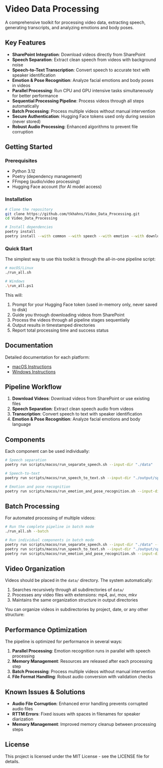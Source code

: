 # Video Data Processing

A comprehensive toolkit for processing video data, extracting speech, generating transcripts, and analyzing emotions and body poses.

## Key Features

- **SharePoint Integration**: Download videos directly from SharePoint
- **Speech Separation**: Extract clean speech from videos with background noise
- **Speech-to-Text Transcription**: Convert speech to accurate text with speaker identification
- **Emotion & Pose Recognition**: Analyze facial emotions and body poses in videos
- **Parallel Processing**: Run CPU and GPU intensive tasks simultaneously for better performance
- **Sequential Processing Pipeline**: Process videos through all steps automatically
- **Batch Processing**: Process multiple videos without manual intervention
- **Secure Authentication**: Hugging Face tokens used only during session (never stored)
- **Robust Audio Processing**: Enhanced algorithms to prevent file corruption

## Getting Started

### Prerequisites

- Python 3.12
- Poetry (dependency management)
- FFmpeg (audio/video processing)
- Hugging Face account (for AI model access)

### Installation

```bash
# Clone the repository
git clone https://github.com/tkhahns/Video_Data_Processing.git
cd Video_Data_Processing

# Install dependencies
poetry install
poetry install --with common --with speech --with emotion --with download
```

### Quick Start

The simplest way to use this toolkit is through the all-in-one pipeline script:

```bash
# macOS/Linux
./run_all.sh

# Windows
.\run_all.ps1
```

This will:
1. Prompt for your Hugging Face token (used in-memory only, never saved to disk)
2. Guide you through downloading videos from SharePoint
3. Process the videos through all pipeline stages sequentially
4. Output results in timestamped directories
5. Report total processing time and success status

## Documentation

Detailed documentation for each platform:

- [macOS Instructions](docs/macos_instructions.md)
- [Windows Instructions](docs/windows_instructions.md)

## Pipeline Workflow

1. **Download Videos**: Download videos from SharePoint or use existing files
2. **Speech Separation**: Extract clean speech audio from videos
3. **Transcription**: Convert speech to text with speaker identification
4. **Emotion & Pose Recognition**: Analyze facial emotions and body language

## Components

Each component can be used individually:

```bash
# Speech separation
poetry run scripts/macos/run_separate_speech.sh --input-dir "./data"

# Speech-to-text
poetry run scripts/macos/run_speech_to_text.sh --input-dir "./output/speech"

# Emotion and pose recognition
poetry run scripts/macos/run_emotion_and_pose_recognition.sh --input-dir "./data"
```

## Batch Processing

For automated processing of multiple videos:

```bash
# Run the complete pipeline in batch mode
./run_all.sh --batch

# Run individual components in batch mode
poetry run scripts/macos/run_separate_speech.sh --input-dir "./data" --batch
poetry run scripts/macos/run_speech_to_text.sh --input-dir "./output/speech" --batch
poetry run scripts/macos/run_emotion_and_pose_recognition.sh --input-dir "./data" --batch
```

## Video Organization

Videos should be placed in the `data/` directory. The system automatically:

1. Searches recursively through all subdirectories of `data/`
2. Processes any video files with extensions: mp4, avi, mov, mkv
3. Maintains the same organization structure in output directories

You can organize videos in subdirectories by project, date, or any other structure:

## Performance Optimization

The pipeline is optimized for performance in several ways:

1. **Parallel Processing**: Emotion recognition runs in parallel with speech processing
2. **Memory Management**: Resources are released after each processing step
3. **Batch Processing**: Process multiple videos without manual intervention
4. **File Format Handling**: Robust audio conversion with validation checks

## Known Issues & Solutions

- **Audio File Corruption**: Enhanced error handling prevents corrupted audio files
- **RTTM Errors**: Fixed issues with spaces in filenames for speaker diarization
- **Memory Management**: Improved memory cleanup between processing steps

## License

This project is licensed under the MIT License - see the LICENSE file for details.
